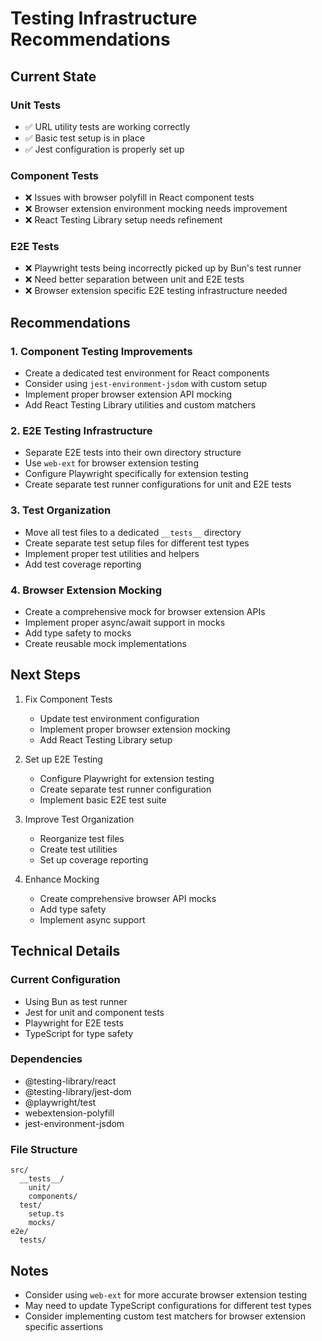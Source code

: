 # Testing Infrastructure Recommendations

## Current State

### Unit Tests
- ✅ URL utility tests are working correctly
- ✅ Basic test setup is in place
- ✅ Jest configuration is properly set up

### Component Tests
- ❌ Issues with browser polyfill in React component tests
- ❌ Browser extension environment mocking needs improvement
- ❌ React Testing Library setup needs refinement

### E2E Tests
- ❌ Playwright tests being incorrectly picked up by Bun's test runner
- ❌ Need better separation between unit and E2E tests
- ❌ Browser extension specific E2E testing infrastructure needed

## Recommendations

### 1. Component Testing Improvements
- Create a dedicated test environment for React components
- Consider using `jest-environment-jsdom` with custom setup
- Implement proper browser extension API mocking
- Add React Testing Library utilities and custom matchers

### 2. E2E Testing Infrastructure
- Separate E2E tests into their own directory structure
- Use `web-ext` for browser extension testing
- Configure Playwright specifically for extension testing
- Create separate test runner configurations for unit and E2E tests

### 3. Test Organization
- Move all test files to a dedicated `__tests__` directory
- Create separate test setup files for different test types
- Implement proper test utilities and helpers
- Add test coverage reporting

### 4. Browser Extension Mocking
- Create a comprehensive mock for browser extension APIs
- Implement proper async/await support in mocks
- Add type safety to mocks
- Create reusable mock implementations

## Next Steps

1. Fix Component Tests
   - Update test environment configuration
   - Implement proper browser extension mocking
   - Add React Testing Library setup

2. Set up E2E Testing
   - Configure Playwright for extension testing
   - Create separate test runner configuration
   - Implement basic E2E test suite

3. Improve Test Organization
   - Reorganize test files
   - Create test utilities
   - Set up coverage reporting

4. Enhance Mocking
   - Create comprehensive browser API mocks
   - Add type safety
   - Implement async support

## Technical Details

### Current Configuration
- Using Bun as test runner
- Jest for unit and component tests
- Playwright for E2E tests
- TypeScript for type safety

### Dependencies
- @testing-library/react
- @testing-library/jest-dom
- @playwright/test
- webextension-polyfill
- jest-environment-jsdom

### File Structure
```
src/
  __tests__/
    unit/
    components/
  test/
    setup.ts
    mocks/
e2e/
  tests/
```

## Notes
- Consider using `web-ext` for more accurate browser extension testing
- May need to update TypeScript configurations for different test types
- Consider implementing custom test matchers for browser extension specific assertions 